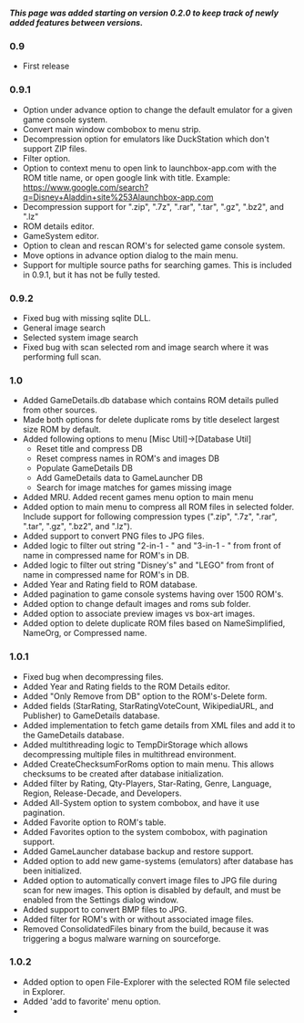 ##### This page was added starting on version 0.2.0 to keep track of newly added features between versions.
### 0.9
- First release
### 0.9.1
- Option under advance option to change the default emulator for a given game console system.
- Convert main window combobox to menu strip.
- Decompression option for emulators like DuckStation which don't support ZIP files.
- Filter option.
- Option to context menu to open link to launchbox-app.com with the ROM title name, or open google link with title. Example: https://www.google.com/search?q=Disney+Aladdin+site%253Alaunchbox-app.com
- Decompression support for ".zip", ".7z", ".rar", ".tar", ".gz", ".bz2", and ".lz"
- ROM details editor.
- GameSystem editor.
- Option to clean and rescan ROM's for selected game console system.
- Move options in advance option dialog to the main menu.
- Support for multiple source paths for searching games. This is included in 0.9.1, but it has not be fully tested.
### 0.9.2
- Fixed bug with missing sqlite DLL.
- General image search
- Selected system image search
- Fixed bug with scan selected rom and image search where it was performing full scan.
### 1.0
- Added GameDetails.db database which contains ROM details pulled from other sources.
- Made both options for delete duplicate roms by title deselect largest size ROM by default.
- Added following options to menu [Misc Util]->[Database Util]
    - Reset title and compress DB
	- Reset compress names in ROM's and images DB
	- Populate GameDetails DB
	- Add GameDetails data to GameLauncher DB
	- Search for image matches for games missing image
- Added MRU. Added recent games menu option to main menu
- Added option to main menu to compress all ROM files in selected folder. Include support for following compression types (".zip", ".7z", ".rar", ".tar", ".gz", ".bz2", and ".lz").
- Added support to convert PNG files to JPG files.
- Added logic to filter out string "2-in-1 - " and "3-in-1 - " from front of name in compressed name for ROM's in DB.
- Added logic to filter out string "Disney's" and "LEGO" from front of name in compressed name for ROM's in DB.
- Added Year and Rating field to ROM database.
- Added pagination to game console systems having over 1500 ROM's.
- Added option to change default images and roms sub folder.
- Added option to associate preview images vs box-art images.
- Added option to delete duplicate ROM files based on NameSimplified, NameOrg, or Compressed name.
### 1.0.1
- Fixed bug when decompressing files.
- Added Year and Rating fields to the ROM Details editor.
- Added "Only Remove from DB" option to the ROM's-Delete form.
- Added fields (StarRating, StarRatingVoteCount, WikipediaURL, and Publisher) to GameDetails database.
- Added implementation to fetch game details from XML files and add it to the GameDetails database.
- Added multithreading logic to TempDirStorage which allows decompressing multiple files in multithread environment.
- Added CreateChecksumForRoms option to main menu. This allows checksums to be created after database initialization.
- Added filter by Rating, Qty-Players, Star-Rating, Genre, Language, Region, Release-Decade, and Developers.
- Added All-System option to system combobox, and have it use pagination.
- Added Favorite option to ROM's table.
- Added Favorites option to the system combobox, with pagination support.
- Added GameLauncher database backup and restore support.
- Added option to add new game-systems (emulators) after database has been initialized.
- Added option to automatically convert image files to JPG file during scan for new images. This option is disabled by default, and must be enabled from the Settings dialog window.
- Added support to convert BMP files to JPG.
- Added filter for ROM's with or without associated image files.
- Removed ConsolidatedFiles binary from the build, because it was triggering a bogus malware warning on sourceforge.
### 1.0.2
- Added option to open File-Explorer with the selected ROM file selected in Explorer.
- Added 'add to favorite' menu option.
- 